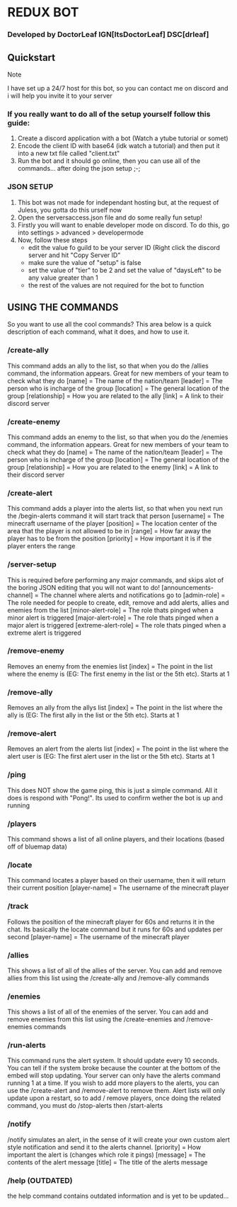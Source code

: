 # REDUX BOT
### Developed by DoctorLeaf IGN[ItsDoctorLeaf] DSC[drleaf]

## Quickstart
> [!NOTE]
> I have set up a 24/7 host for this bot, so you can contact me on discord and i will help you invite it to your server

### If you really want to do all of the setup yourself follow this guide:
1. Create a discord application with a bot (Watch a ytube tutorial or somet)
2. Encode the client ID with base64 (idk watch a tutorial) and then put it into a new txt file called "client.txt"
3. Run the bot and it should go online, then you can use all of the commands... after doing the json setup ;-;

### JSON SETUP
1. This bot was not made for independant hosting but, at the request of Juless, you gotta do this urself now
2. Open the serversaccess.json file and do some really fun setup!
3. Firstly you will want to enable developer mode on discord. To do this, go into settings > advanced > developermode
4. Now, follow these steps
   - edit the value fo guild to be your server ID (Right click the discord server and hit "Copy Server ID"
   - make sure the value of "setup" is false
   - set the value of "tier" to be 2 and set the value of "daysLeft" to be any value greater than 1
   - the rest of the values are not required for the bot to function

## USING THE COMMANDS
So you want to use all the cool commands? This area below is a quick description of each command, what it does, and how to use it.

### /create-ally
This command adds an ally to the list, so that when you do the /allies command, the information appears. Great for new members of your team to check what they do
[name] = The name of the nation/team
[leader] = The person who is incharge of the group
[location] = The general location of the group
[relationship] = How you are related to the ally
[link] = A link to their discord server

### /create-enemy
This command adds an enemy to the list, so that when you do the /enemies command, the information appears. Great for new members of your team to check what they do
[name] = The name of the nation/team
[leader] = The person who is incharge of the group
[location] = The general location of the group
[relationship] = How you are related to the enemy
[link] = A link to their discord server

### /create-alert
This command adds a player into the alerts list, so that when you next run the /begin-alerts command it will start track that person
[username] = The minecraft username of the player
[position] = The location center of the area that the player is not allowed to be in
[range] = How far away the player has to be from the position
[priority] = How important it is if the player enters the range

### /server-setup
This is required before performing any major commands, and skips alot of the boring JSON editing that you will not want to do!
[announcements-channel] = The channel where alerts and notifications go to
[admin-role] = The role needed for people to create, edit, remove and add alerts, allies and enemies from the list
[minor-alert-role] = The role thats pinged when a minor alert is triggered
[major-alert-role] = The role thats pinged when a major alert is triggered
[extreme-alert-role] = The role thats pinged when a extreme alert is triggered

### /remove-enemy 
Removes an enemy from the enemies list
[index] = The point in the list where the enemy is (EG: The first enemy in the list or the 5th etc). Starts at 1

### /remove-ally
Removes an ally from the allys list
[index] = The point in the list where the ally is (EG: The first ally in the list or the 5th etc). Starts at 1

### /remove-alert 
Removes an alert from the alerts list
[index] = The point in the list where the alert user is (EG: The first alert user in the list or the 5th etc). Starts at 1

### /ping
This does NOT show the game ping, this is just a simple command. All it does is respond with "Pong!". Its used to confirm wether the bot is up and running

### /players
This command shows a list of all online players, and their locations (based off of bluemap data)

### /locate
This command locates a player based on their username, then it will return their current position
[player-name] = The username of the minecraft player

### /track
Follows the position of the minecraft player for 60s and returns it in the chat. Its basically the locate command but it runs for 60s and updates per second
[player-name] = The username of the minecraft player

### /allies
This shows a list of all of the allies of the server. You can add and remove allies from this list using the /create-ally and /remove-ally commands

### /enemies
This shows a list of all of the enemies of the server. You can add and remove enemies from this list using the /create-enemies and /remove-enemies commands

### /run-alerts
This command runs the alert system. It should update every 10 seconds. You can tell if the system broke because the counter at the bottom of the embed will stop updating. Your server can only have the alerts command running 1 at a time. If you wish to add more players to the alerts, you can use the /create-alert and /remove-alert to remove them.
Alert lists will only update upon a restart, so to add / remove players, once doing the related command, you must do /stop-alerts then /start-alerts

### /notify
/notify simulates an alert, in the sense of it will create your own custom alert style notification and send it to the alerts channel.
[priority] = How important the alert is (changes which role it pings)
[message] = The contents of the alert message
[title] = The title of the alerts message

### /help (OUTDATED)
the help command contains outdated information and is yet to be updated...
